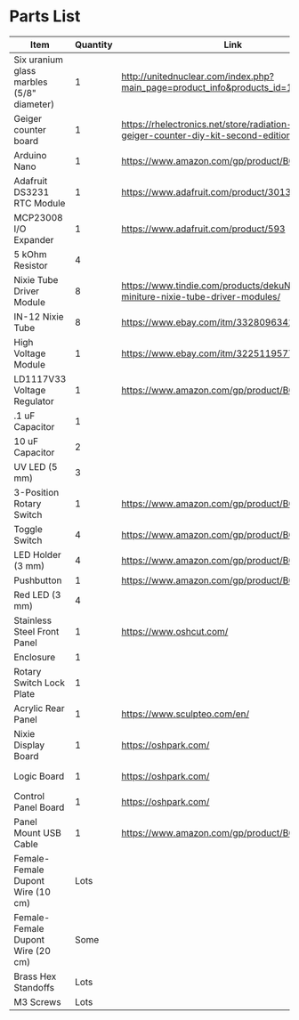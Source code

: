 # Parts List

<sub>

| Item | Quantity | Link | Notes |
| --- | --- | --- | --- |
| Six uranium glass marbles (5/8" diameter) | 1 | http://unitednuclear.com/index.php?main_page=product_info&products_id=1143 | |
| Geiger counter board | 1 | https://rhelectronics.net/store/radiation-detector-geiger-counter-diy-kit-second-edition.html | |
| Arduino Nano | 1 | https://www.amazon.com/gp/product/B0097AU5OU 
| Adafruit DS3231 RTC Module | 1 | https://www.adafruit.com/product/3013 | |
| MCP23008 I/O Expander | 1 | https://www.adafruit.com/product/593 | U1 on Control Panel Board |
| 5 kOhm Resistor | 4 | | R1-4 on Control Panel Board |
| Nixie Tube Driver Module | 8 | https://www.tindie.com/products/dekuNukem/exixe-miniture-nixie-tube-driver-modules/ | |
| IN-12 Nixie Tube | 8 | https://www.ebay.com/itm/332809634199 | |
| High Voltage Module | 1 | https://www.ebay.com/itm/322511957768 | HV source for Nixie Display Board |
| LD1117V33 Voltage Regulator | 1 | https://www.amazon.com/gp/product/B01N09X4E8 | U1 on Nixie Display Board |
| .1 uF Capacitor | 1 | | C1 on Nixie Display Board | |
| 10 uF Capacitor | 2 | | C1 on Control Panel Board, C2 on Nixie Display Board | |
| UV LED (5 mm) | 3 | | For uranium sample holder | |
| 3-Position Rotary Switch | 1 | https://www.amazon.com/gp/product/B07JLYHLZD | |
| Toggle Switch | 4 | https://www.amazon.com/gp/product/B01M3261RL | |
| LED Holder (3 mm) | 4 | https://www.amazon.com/gp/product/B07D9HCNDX | |
| Pushbutton | 1 | https://www.amazon.com/gp/product/B079KNH25F | |
| Red LED (3 mm) | 4 | | |
| Stainless Steel Front Panel | 1 | https://www.oshcut.com/ | File: parts/front_panel.dxf |
| Enclosure | 1 | | Files: parts/enclosure_[big, small]_half.stl |
| Rotary Switch Lock Plate | 1 | | File: parts/lock_plate.stl |
| Acrylic Rear Panel | 1 | https://www.sculpteo.com/en/ | File: parts/rear_panel.svg |
| Nixie Display Board | 1 | https://oshpark.com/ | File: display_pcb/nixie_display_board.kicad_pcb |
| Logic Board | 1 | https://oshpark.com/ | File: logic_pcb/rad_dice_logic_board.kicad_pcb |
| Control Panel Board | 1 | https://oshpark.com/ | front_panel_pcb/panel_board.kicad_pcb |
| Panel Mount USB Cable | 1 | https://www.amazon.com/gp/product/B00S6GY0VU | |
| Female-Female Dupont Wire (10 cm) | Lots | | |
| Female-Female Dupont Wire (20 cm) | Some | | |
| Brass Hex Standoffs | Lots | | |
| M3 Screws | Lots | | |

</sub>
